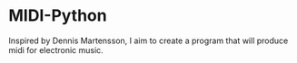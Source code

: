 # MIDI-Python
Inspired by Dennis Martensson, I aim to create a program that will produce midi for electronic music.
